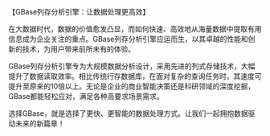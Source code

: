 【GBase列存分析引擎：让数据处理更高效】

在大数据时代，数据的价值愈发凸显，而如何快速、高效地从海量数据中提取有用信息成为企业关注的重点。GBase列存分析引擎应运而生，以其卓越的性能和创新的技术，为用户带来前所未有的体验。

GBase列存分析引擎专为大规模数据分析设计，采用先进的列式存储技术，大幅提升了数据读取效率。相比传统行存数据库，在面对复杂的查询任务时，其速度可提升至原来的10倍以上。无论是企业的商业智能决策还是科研领域的深度挖掘，GBase都能轻松应对，满足各种高要求场景需求。

选择GBase，就是选择了更快、更智能的数据处理方式。让我们一起拥抱数据驱动未来的新篇章！
